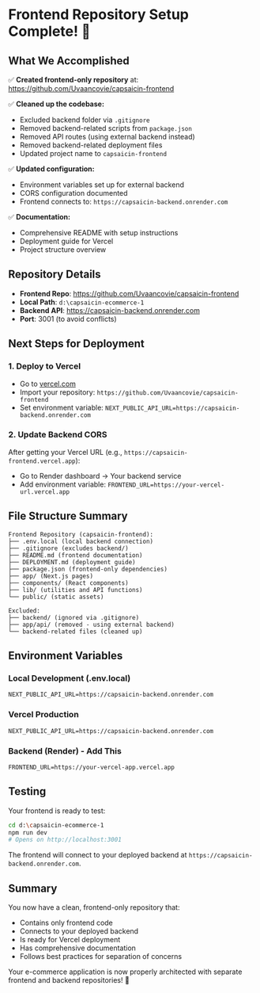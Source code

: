 # Frontend Repository Setup Complete! 🎉

## What We Accomplished

✅ **Created frontend-only repository** at: https://github.com/Uvaancovie/capsaicin-frontend

✅ **Cleaned up the codebase:**
- Excluded backend folder via `.gitignore`
- Removed backend-related scripts from `package.json`
- Removed API routes (using external backend instead)
- Removed backend-related deployment files
- Updated project name to `capsaicin-frontend`

✅ **Updated configuration:**
- Environment variables set up for external backend
- CORS configuration documented
- Frontend connects to: `https://capsaicin-backend.onrender.com`

✅ **Documentation:**
- Comprehensive README with setup instructions
- Deployment guide for Vercel
- Project structure overview

## Repository Details

- **Frontend Repo**: https://github.com/Uvaancovie/capsaicin-frontend
- **Local Path**: `d:\capsaicin-ecommerce-1`
- **Backend API**: https://capsaicin-backend.onrender.com
- **Port**: 3001 (to avoid conflicts)

## Next Steps for Deployment

### 1. Deploy to Vercel
- Go to [vercel.com](https://vercel.com)
- Import your repository: `https://github.com/Uvaancovie/capsaicin-frontend`
- Set environment variable: `NEXT_PUBLIC_API_URL=https://capsaicin-backend.onrender.com`

### 2. Update Backend CORS
After getting your Vercel URL (e.g., `https://capsaicin-frontend.vercel.app`):
- Go to Render dashboard → Your backend service
- Add environment variable: `FRONTEND_URL=https://your-vercel-url.vercel.app`

## File Structure Summary

```
Frontend Repository (capsaicin-frontend):
├── .env.local (local backend connection)
├── .gitignore (excludes backend/)
├── README.md (frontend documentation)
├── DEPLOYMENT.md (deployment guide)
├── package.json (frontend-only dependencies)
├── app/ (Next.js pages)
├── components/ (React components)
├── lib/ (utilities and API functions)
└── public/ (static assets)

Excluded:
├── backend/ (ignored via .gitignore)
├── app/api/ (removed - using external backend)
└── backend-related files (cleaned up)
```

## Environment Variables

### Local Development (.env.local)
```
NEXT_PUBLIC_API_URL=https://capsaicin-backend.onrender.com
```

### Vercel Production
```
NEXT_PUBLIC_API_URL=https://capsaicin-backend.onrender.com
```

### Backend (Render) - Add This
```
FRONTEND_URL=https://your-vercel-app.vercel.app
```

## Testing

Your frontend is ready to test:
```bash
cd d:\capsaicin-ecommerce-1
npm run dev
# Opens on http://localhost:3001
```

The frontend will connect to your deployed backend at `https://capsaicin-backend.onrender.com`.

## Summary

You now have a clean, frontend-only repository that:
- Contains only frontend code
- Connects to your deployed backend
- Is ready for Vercel deployment
- Has comprehensive documentation
- Follows best practices for separation of concerns

Your e-commerce application is now properly architected with separate frontend and backend repositories! 🚀
